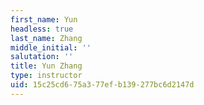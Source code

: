 ```yaml
---
first_name: Yun
headless: true
last_name: Zhang
middle_initial: ''
salutation: ''
title: Yun Zhang
type: instructor
uid: 15c25cd6-75a3-77ef-b139-277bc6d2147d
---
```

